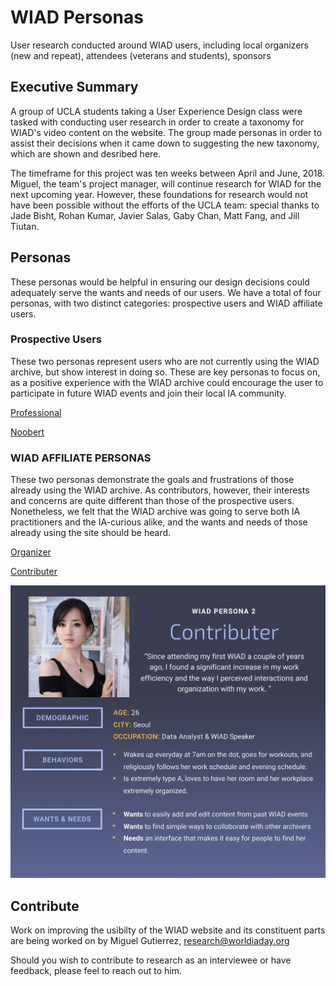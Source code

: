 # WIAD Personas
User research conducted around WIAD users, including local organizers (new and repeat), attendees (veterans and students), sponsors


## Executive Summary
A group of UCLA students taking a User Experience Design class were tasked with conducting user research in order to create a taxonomy for WIAD's video content on the website. The group made personas in order to assist their decisions when it came down to suggesting the new taxonomy, which are shown and desribed here. 
 
The timeframe for this project was ten weeks between April and June, 2018. Miguel, the team's project manager, will continue research for WIAD for the next upcoming year. However, these foundations for research would not have been possible without the efforts of the UCLA team: special thanks to Jade Bisht, Rohan Kumar, Javier Salas, Gaby Chan, Matt Fang, and Jill Tiutan.



## Personas
These personas would be helpful in ensuring our design decisions could adequately serve the wants and needs of our users. We have a total of four personas, with two distinct categories: prospective users and WIAD affiliate users. 

### Prospective Users
These two personas represent users who are not currently using the WIAD archive, but show interest in doing so. These are key personas to focus on, as a positive experience with the WIAD archive could encourage the user to participate in future WIAD events and join their local IA community.

[Professional](professional.md)

[Noobert](noobert.md)

### WIAD AFFILIATE PERSONAS
These two personas demonstrate the goals and frustrations of those already using the WIAD archive. As contributors, however, their interests and concerns are quite different than those of the prospective users. Nonetheless, we felt that the WIAD archive was going to serve both IA practitioners and the IA-curious alike, and the wants and needs of those already using the site should be heard.

[Organizer](organizer.md)

[Contributer](contributer.md)

![](img/contributer.png)



## Contribute
Work on improving the usibilty of the WIAD website and its constituent parts are being worked on by Miguel Gutierrez, research@worldiaday.org

Should you wish to contribute to research as an interviewee or have feedback, please feel to reach out to him.
